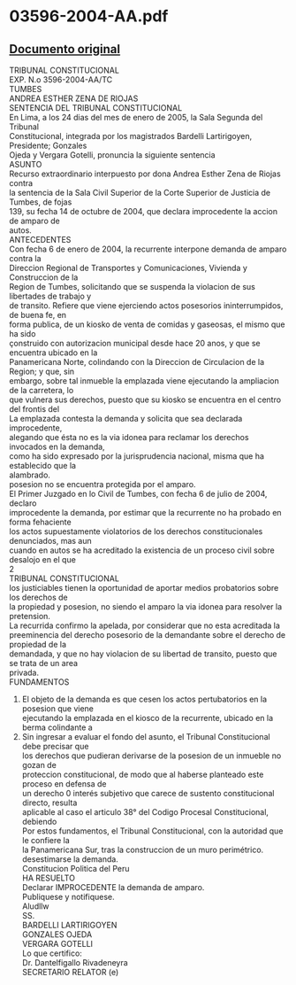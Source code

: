 
03596-2004-AA.pdf
=================
  
[Documento original](https://tc.gob.pe/jurisprudencia/2005/03596-2004-AA.pdf)  
---  
TRIBUNAL CONSTITUCIONAL  
EXP. N.o 3596-2004-AA/TC  
TUMBES  
ANDREA ESTHER ZENA DE RIOJAS  
SENTENCIA DEL TRIBUNAL CONSTITUCIONAL  
En Lima, a los 24 dias del mes de enero de 2005, la Sala Segunda del Tribunal  
Constitucional, integrada por los magistrados Bardelli Lartirigoyen, Presidente; Gonzales  
Ojeda y Vergara Gotelli, pronuncia la siguiente sentencia  
ASUNTO  
Recurso extraordinario interpuesto por dona Andrea Esther Zena de Riojas contra  
la sentencia de la Sala Civil Superior de la Corte Superior de Justicia de Tumbes, de fojas  
139, su fecha 14 de octubre de 2004, que declara improcedente la accion de amparo de  
autos.  
ANTECEDENTES  
Con fecha 6 de enero de 2004, la recurrente interpone demanda de amparo contra la  
Direccion Regional de Transportes y Comunicaciones, Vivienda y Construccion de la  
Region de Tumbes, solicitando que se suspenda la violacion de sus libertades de trabajo y  
de transito. Refiere que viene ejerciendo actos posesorios ininterrumpidos, de buena fe, en  
forma publica, de un kiosko de venta de comidas y gaseosas, el mismo que ha sido  
çonstruido con autorizacion municipal desde hace 20 anos, y que se encuentra ubicado en la  
Panamericana Norte, colindando con la Direccion de Circulacion de la Region; y que, sin  
embargo, sobre tal inmueble la emplazada viene ejecutando la ampliacion de la carretera, lo  
que vulnera sus derechos, puesto que su kiosko se encuentra en el centro del frontis del  
La emplazada contesta la demanda y solicita que sea declarada improcedente,  
alegando que ésta no es la via idonea para reclamar los derechos invocados en la demanda,  
como ha sido expresado por la jurisprudencia nacional, misma que ha establecido que la  
alambrado.  
posesion no se encuentra protegida por el amparo.  
El Primer Juzgado en lo Civil de Tumbes, con fecha 6 de julio de 2004, declaro  
improcedente la demanda, por estimar que la recurrente no ha probado en forma fehaciente  
los actos supuestamente violatorios de los derechos constitucionales denunciados, mas aun  
cuando en autos se ha acreditado la existencia de un proceso civil sobre desalojo en el que  
2  
TRIBUNAL CONSTITUCIONAL  
los justiciables tienen la oportunidad de aportar medios probatorios sobre los derechos de  
la propiedad y posesion, no siendo el amparo la via idonea para resolver la pretension.  
La recurrida confirmo la apelada, por considerar que no esta acreditada la  
preeminencia del derecho posesorio de la demandante sobre el derecho de propiedad de la  
demandada, y que no hay violacion de su libertad de transito, puesto que se trata de un area  
privada.  
FUNDAMENTOS  
1. El objeto de la demanda es que cesen los actos pertubatorios en la posesion que viene  
ejecutando la emplazada en el kiosco de la recurrente, ubicado en la berma colindante a  
2. Sin ingresar a evaluar el fondo del asunto, el Tribunal Constitucional debe precisar que  
los derechos que pudieran derivarse de la posesion de un inmueble no gozan de  
proteccion constitucional, de modo que al haberse planteado este proceso en defensa de  
un derecho 0 interés subjetivo que carece de sustento constitucional directo, resulta  
aplicable al caso el articulo 38° del Codigo Procesal Constitucional, debiendo  
Por estos fundamentos, el Tribunal Constitucional, con la autoridad que le confiere la  
la Panamericana Sur, tras la construccion de un muro perimétrico.  
desestimarse la demanda.  
Constitucion Politica del Peru  
HA RESUELTO  
Declarar IMPROCEDENTE la demanda de amparo.  
Publiquese y notifiquese.  
Aludllw  
SS.  
BARDELLI LARTIRIGOYEN  
GONZALES OJEDA  
VERGARA GOTELLI  
Lo que certifico:  
Dr. Dantelfigallo Rivadeneyra  
SECRETARIO RELATOR (e)